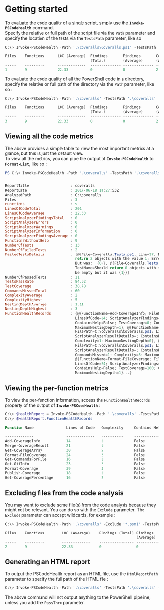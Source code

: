 # Getting started  

To evaluate the code quality of a single script, simply use the **`Invoke-PSCodeHealth`** command.  
Specify the relative or full path of the script file via the `Path` parameter and specify the location of the tests via the `TestsPath` parameter, like so :  

```powershell
C:\> Invoke-PSCodeHealth -Path '.\coveralls\Coveralls.ps1' -TestsPath '.\coveralls'

Files    Functions      LOC (Average)  Findings       Findings       Complexity    Test Coverage
                                       (Total)        (Average)      (Average)                  
-----    ---------      -------------  -------------- -------------- ------------- -------------
1        9              22.33          0              0              2             39.58 %      

```  

To evaluate the code quality of all the PowerShell code in a directory, specify the relative or full path of the directory via the `Path` parameter, like so :  

```powershell
C:\> Invoke-PSCodeHealth -Path '.\coveralls' -TestsPath '.\coveralls'

Files    Functions      LOC (Average)  Findings       Findings       Complexity    Test Coverage
                                       (Total)        (Average)      (Average)                  
-----    ---------      -------------  -------------- -------------- ------------- -------------
3        9              22.33          0              0              2             38.78 %      

```  
## Viewing all the code metrics  

The above provides a simple table to view the most important metrics at a glance, but this is just the default view.  
To view all the metrics, you can pipe the output of **`Invoke-PSCodeHealth`** to **`Format-List`**, like so :  

```powershell
PS C:\> Invoke-PSCodeHealth -Path '.\coveralls' -TestsPath '.\coveralls' | Format-List


ReportTitle                   : coveralls
ReportDate                    : 2017-06-18 18:27:53Z
AnalyzedPath                  : C:\coveralls
Files                         : 3
Functions                     : 9
LinesOfCodeTotal              : 201
LinesOfCodeAverage            : 22.33
ScriptAnalyzerFindingsTotal   : 0
ScriptAnalyzerErrors          : 0
ScriptAnalyzerWarnings        : 0
ScriptAnalyzerInformation     : 0
ScriptAnalyzerFindingsAverage : 0
FunctionsWithoutHelp          : 9
NumberOfTests                 : 13
NumberOfFailedTests           : 2
FailedTestsDetails            : {@{File=Coveralls.Tests.ps1; Line=97; Describe=Get-CoverageArray; TestName=Should 
                                return 2 objects with the value 1; ErrorMessage=Expected: {2}
                                But was:  {0}}, @{File=Coveralls.Tests.ps1; Line=100; Describe=Get-CoverageArray; 
                                TestName=Should return 0 objects with the value 0; ErrorMessage=Expected: value to 
                                be empty but it was {1}}}
NumberOfPassedTests           : 11
TestsPassRate                 : 84.62
TestCoverage                  : 38.78
CommandsMissedTotal           : 60
ComplexityAverage             : 2
ComplexityHighest             : 5
NestingDepthAverage           : 1.11
NestingDepthHighest           : 3
FunctionHealthRecords         : {@{FunctionName=Add-CoverageInfo; FilePath=C:\coveralls\Coveralls.ps1; 
                                LinesOfCode=14; ScriptAnalyzerFindings=0; ScriptAnalyzerResultDetails=; 
                                ContainsHelp=False; TestCoverage=0; CommandsMissed=3; Complexity=1; 
                                MaximumNestingDepth=1}, @{FunctionName=Merge-CoverageResult; 
                                FilePath=C:\coveralls\Coveralls.ps1; LinesOfCode=21; ScriptAnalyzerFindings=0; 
                                ScriptAnalyzerResultDetails=; ContainsHelp=False; TestCoverage=0; CommandsMissed=6; 
                                Complexity=1; MaximumNestingDepth=0}, @{FunctionName=Get-CoverageArray; 
                                FilePath=C:\coveralls\Coveralls.ps1; LinesOfCode=30; ScriptAnalyzerFindings=0; 
                                ScriptAnalyzerResultDetails=; ContainsHelp=False; TestCoverage=94.44; 
                                CommandsMissed=1; Complexity=5; MaximumNestingDepth=3}, 
                                @{FunctionName=Format-FileCoverage; FilePath=C:\coveralls\Coveralls.ps1; 
                                LinesOfCode=24; ScriptAnalyzerFindings=0; ScriptAnalyzerResultDetails=; 
                                ContainsHelp=False; TestCoverage=100; CommandsMissed=0; Complexity=2; 
                                MaximumNestingDepth=1}...}
```
## Viewing the per-function metrics  

To view the per-function information, access the `FunctionHealthRecords` property of the output of **`Invoke-PSCodeHealth`** :

```powershell
C:\> $HealthReport = Invoke-PSCodeHealth -Path '.\coveralls' -TestsPath '.\coveralls'
C:\> $HealthReport.FunctionHealthRecords

Function Name               Lines of Code   Complexity     Contains Help  Test Coverage  ScriptAnalyzer
                                                                                            Findings   
-------------               -------------   ----------     -------------  -------------  --------------
Add-CoverageInfo            14              1              False          0 %                  0       
Merge-CoverageResult        21              1              False          0 %                  0       
Get-CoverageArray           30              5              False          94.44 %              0       
Format-FileCoverage         24              2              False          100 %                0       
Get-CommandsForFile         16              1              False          100 %                0       
Get-GitInfo                 23              2              False          0 %                  0       
Format-Coverage             39              3              False          0 %                  0       
Publish-Coverage            18              1              False          0 %                  0       
Get-CoveragePercentage      16              2              False          100 %                0       

```
## Excluding files from the code analysis  

You may want to exclude some file(s) from the code analysis because they might not be relevant. You can do so with the `Exclude` parameter. The `Exclude` parameter can accept wildcards, for example :  

```powershell
C:\> Invoke-PSCodeHealth -Path '.\coveralls' -Exclude '*.psm1' -TestsPath '.\coveralls'

Files    Functions        LOC (Average)    Findings (Total) Findings         Complexity       Test Coverage  
                                                            (Average)        (Average)                       
-----    ---------        -------------    ---------------- ---------------- ---------------- -------------  
2        9                22.33            0                0                2                39.58 %        

```
  
## Generating an HTML report  

To output the PSCodeHealth report as an HTML file, use the `HtmlReportPath` parameter to specify the full path of the HTML file :

```powershell
C:\> Invoke-PSCodeHealth -Path '.\coveralls' -TestsPath '.\coveralls' -HtmlReportPath "$env:USERPROFILE\Desktop\Report.html"

```
  
The above command will not output anything to the PowerShell pipeline, unless you add the `PassThru` parameter.  
